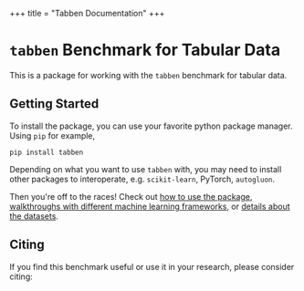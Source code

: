 +++
title = "Tabben Documentation"
+++

# `tabben` Benchmark for Tabular Data

This is a package for working with the `tabben` benchmark for tabular data.

## Getting Started

To install the package, you can use your favorite python package manager. Using `pip` for example,
```shell
pip install tabben
```

Depending on what you want to use `tabben` with, you may need to install other packages to interoperate, e.g. `scikit-learn`, PyTorch, `autogluon`.

Then you're off to the races! Check out [how to use the package](./python/usage), [walkthroughs with different machine learning frameworks](./python/integrations), or [details about the datasets](./datasets).

## Citing

If you find this benchmark useful or use it in your research, please consider citing:

```bibtex

```
